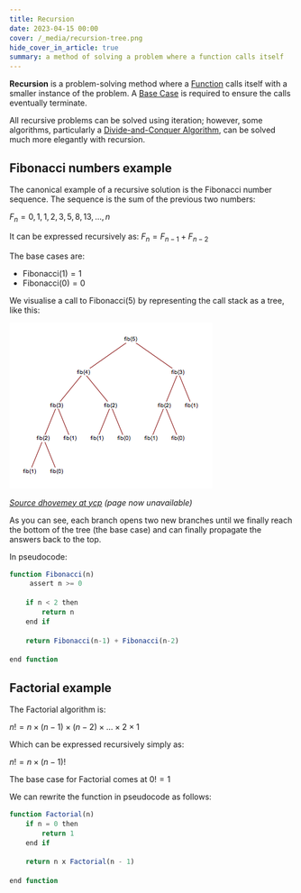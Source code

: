 ```yaml
---
title: Recursion
date: 2023-04-15 00:00
cover: /_media/recursion-tree.png
hide_cover_in_article: true
summary: a method of solving a problem where a function calls itself
---
```


**Recursion** is a problem-solving method where a [Function](function.md) calls itself with a smaller instance of the problem. A [Base Case](../../../permanent/base-case.md)  is required to ensure the calls eventually terminate.

All recursive problems can be solved using iteration; however, some algorithms, particularly a [Divide-and-Conquer Algorithm](divide-and-conquer-algorithm.md), can be solved much more elegantly with recursion.

## Fibonacci numbers example

The canonical example of a recursive solution is the Fibonacci number sequence. The sequence is the sum of the previous two numbers:

$F_n = 0, 1, 1, 2, 3, 5, 8, 13, ..., n$

It can be expressed recursively as: $F_n = F_{n - 1} + F_{n - 2}$

The base cases are:

* $\text{Fibonacci}(1) = 1$
* $\text{Fibonacci}(0) = 0$

We visualise a call to $\text{Fibonacci}(5)$ by representing the call stack as a tree, like this:

![Recursion Tree](../_media/recursion-tree.png)

*[Source dhovemey at ycp](http://faculty.ycp.edu/~dhovemey/fall2005/cs102/lecture/fib5.png) (page now unavailable)*

As you can see, each branch opens two new branches until we finally reach the bottom of the tree (the base case) and can finally propagate the answers back to the top.

In pseudocode:

```javascript
function Fibonacci(n)
     assert n >= 0

    if n < 2 then
        return n
    end if

    return Fibonacci(n-1) + Fibonacci(n-2)

end function
```


## Factorial example

The Factorial algorithm is:

$n! = n \times (n - 1) \times (n - 2) \times ... \times 2 \times 1$

Which can be expressed recursively simply as:

$n! = n \times (n - 1)!$

The base case for Factorial comes at $0! = 1$

We can rewrite the function in pseudocode as follows:

```javascript
function Factorial(n)
    if n = 0 then
        return 1
    end if

    return n x Factorial(n - 1)

end function
```

